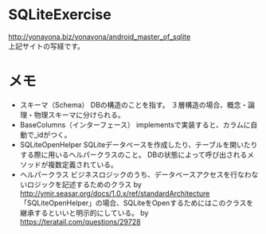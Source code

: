 # SQLiteExercise
http://yonayona.biz/yonayona/android_master_of_sqlite <br>
上記サイトの写経です。

# メモ
- スキーマ（Schema）
  DBの構造のことを指す。
  ３層構造の場合、概念・論理・物理スキーマに分けられる。
- BaseColumns（インターフェース）
  implementsで実装すると、カラムに自動で_idがつく。
- SQLiteOpenHelper
  SQLiteデータベースを作成したり、テーブルを開いたりする際に用いるヘルパークラスのこと。
  DBの状態によって呼び出されるメソッドが複数定義されている。
- ヘルパークラス
  ビジネスロジックのうち、データベースアクセスを行なわないロジックを記述するためのクラス
  by http://ymir.seasar.org/docs/1.0.x/ref/standardArchitecture
  「SQLiteOpenHelper」の場合、SQLiteをOpenするためにはこのクラスを継承するといいと明示的にしている。
  by https://teratail.com/questions/29728
